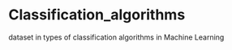 # Classification_algorithms
 dataset in types of  classification algorithms in Machine Learning 
 
 
